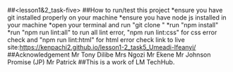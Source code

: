 ##<lesson1&2_task-five>
##How to run/test this project
*ensure you have git installed properly on your machine
*ensure you have node js installed in your machine
*open your terminal and run "git clone <URL>"
*run "npm install"
\*run "npm run lint:all" to run all lint error, "npm run lint:css" for css error check and "npm run lint:html" for html error check
link to live site:https://kenpachi2.github.io/lesson1-2_task5_Umeadi-Ifeanyi/
##Acknowledgement
Mr Tony Dilibe
Mrs Ngozi
Mr Ekene
Mr Johnson Promise (JP)
Mr Patrick
##This is a work of LM TechHub.